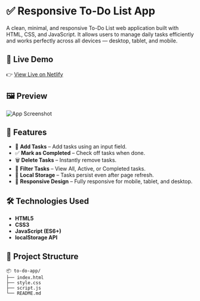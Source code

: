 # ✅ Responsive To-Do List App

A clean, minimal, and responsive To-Do List web application built with HTML, CSS, and JavaScript. It allows users to manage daily tasks efficiently and works perfectly across all devices — desktop, tablet, and mobile.

## 🚀 Live Demo

👉 [View Live on Netlify](https://your-netlify-link.netlify.app)

## 🖼️ Preview

![App Screenshot](screenshot.png) 

## 🔑 Features

- 📌 **Add Tasks** – Add tasks using an input field.
- ✅ **Mark as Completed** – Check off tasks when done.
- 🗑️ **Delete Tasks** – Instantly remove tasks.
- 🧹 **Filter Tasks** – View All, Active, or Completed tasks.
- 💾 **Local Storage** – Tasks persist even after page refresh.
- 📱 **Responsive Design** – Fully responsive for mobile, tablet, and desktop.

## 🛠️ Technologies Used

- **HTML5**
- **CSS3**
- **JavaScript (ES6+)**
- **localStorage API**

## 📁 Project Structure

```plaintext
📦 to-do-app/
├── index.html
├── style.css
├── script.js
└── README.md
